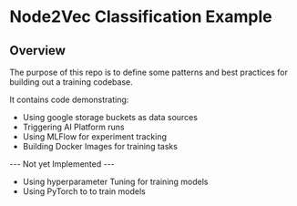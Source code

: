 # Node2Vec Classification Example

## Overview

The purpose of this repo is to define some patterns and best practices for building out a training codebase.

It contains code demonstrating:

- Using google storage buckets as data sources
- Triggering AI Platform runs
- Using MLFlow for experiment tracking
- Building Docker Images for training tasks

--- Not yet Implemented ---

- Using hyperparameter Tuning for training models
- Using PyTorch to to train models
